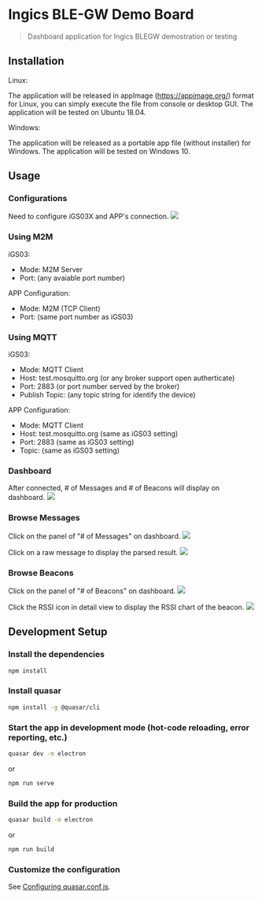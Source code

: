 # Ingics BLE-GW Demo Board
> Dashboard application for Ingics BLEGW demostration or testing

## Installation

Linux:

The application will be released in appImage (https://appimage.org/) format for Linux, you can simply execute the file from console or desktop GUI. The application will be tested on Ubuntu 18.04.

Windows:

The application will be released as a portable app file (without installer) for Windows. The application will be tested on Windows 10.

## Usage

### Configurations
Need to configure iGS03X and APP's connection.
![](../assets/screenshot-configurations.png) 

### Using M2M
iGS03:
- Mode: M2M Server
- Port: (any avaiable port number)

APP Configuration:
- Mode: M2M (TCP Client)
- Port: (same port number as iGS03)

### Using MQTT
iGS03:
- Mode: MQTT Client
- Host: test.mosquitto.org (or any broker support open autherticate)
- Port: 2883 (or port number served by the broker)
- Publish Topic: (any topic string for identify the device)

APP Configuration:
- Mode: MQTT Client
- Host: test.mosquitto.org (same as iGS03 setting)
- Port: 2883 (same as iGS03 setting)
- Topic: (same as iGS03 setting)

### Dashboard
After connected, # of Messages and # of Beacons will display on dashboard.
![](../assets/screenshot-dashboard.png) 

### Browse Messages
Click on the panel of "# of Messages" on dashboard.
![](../assets/screenshot-logs.png) 

Click on a raw message to display the parsed result.
![](../assets/screenshot-log-parser.png) 

### Browse Beacons
Click on the panel of "# of Beacons" on dashboard.
![](../assets/screenshot-beacons.png)

Click the RSSI icon in detail view to display the RSSI chart of the beacon.
![](../assets/screenshot-rssi-chart.png)

## Development Setup

### Install the dependencies
```bash
npm install
```

### Install quasar
```bash
npm install -g @quasar/cli
```

### Start the app in development mode (hot-code reloading, error reporting, etc.)
```bash
quasar dev -m electron
```
or
```bash
npm run serve
```

### Build the app for production
```bash
quasar build -m electron
```
or 
```bash
npm run build
```

### Customize the configuration
See [Configuring quasar.conf.js](https://quasar.dev/quasar-cli/quasar-conf-js).
